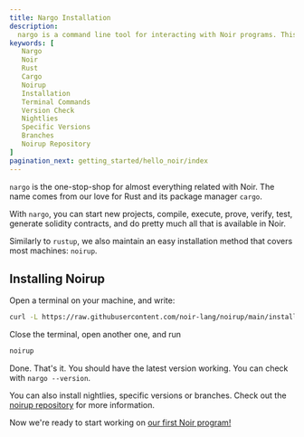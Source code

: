```yaml
---
title: Nargo Installation
description:
  nargo is a command line tool for interacting with Noir programs. This page is a quick guide on how to install Nargo through the most common and easy method, noirup
keywords: [
   Nargo
   Noir
   Rust
   Cargo
   Noirup
   Installation
   Terminal Commands
   Version Check
   Nightlies
   Specific Versions
   Branches
   Noirup Repository
]
pagination_next: getting_started/hello_noir/index
---
```


`nargo` is the one-stop-shop for almost everything related with Noir. The name comes from our love for Rust and its package manager `cargo`.

With `nargo`, you can start new projects, compile, execute, prove, verify, test, generate solidity contracts, and do pretty much all that is available in Noir.

Similarly to `rustup`, we also maintain an easy installation method that covers most machines: `noirup`.

## Installing Noirup

Open a terminal on your machine, and write:

```bash
curl -L https://raw.githubusercontent.com/noir-lang/noirup/main/install | bash
```

Close the terminal, open another one, and run

```bash
noirup
```

Done. That's it. You should have the latest version working. You can check with `nargo --version`.

You can also install nightlies, specific versions
or branches. Check out the [noirup repository](https://github.com/noir-lang/noirup) for more
information.

Now we're ready to start working on [our first Noir program!](../hello_noir/index.md)
